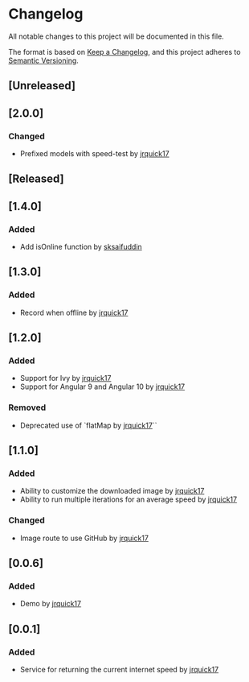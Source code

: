 # Changelog
All notable changes to this project will be documented in this file.

The format is based on [Keep a Changelog](https://keepachangelog.com/en/1.0.0/),
and this project adheres to [Semantic Versioning](https://semver.org/spec/v2.0.0.html).

## [Unreleased]

## [2.0.0]
### Changed
* Prefixed models with speed-test by [jrquick17](https://github.com/jrquick17)

## [Released]

## [1.4.0]
### Added
* Add isOnline function by [sksaifuddin](https://github.com/sksaifuddin)

## [1.3.0]
### Added
* Record when offline by [jrquick17](https://github.com/jrquick17)

## [1.2.0]
### Added
* Support for Ivy by [jrquick17](https://github.com/jrquick17)
* Support for Angular 9 and Angular 10 by [jrquick17](https://github.com/jrquick17)

### Removed
* Deprecated use of `flatMap by [jrquick17](https://github.com/jrquick17)``

## [1.1.0]
### Added
* Ability to customize the downloaded image by [jrquick17](https://github.com/jrquick17)
* Ability to run multiple iterations for an average speed by [jrquick17](https://github.com/jrquick17)

### Changed
* Image route to use GitHub by [jrquick17](https://github.com/jrquick17)

## [0.0.6]
### Added
* Demo by [jrquick17](https://github.com/jrquick17)

## [0.0.1]
### Added
* Service for returning the current internet speed by [jrquick17](https://github.com/jrquick17)
